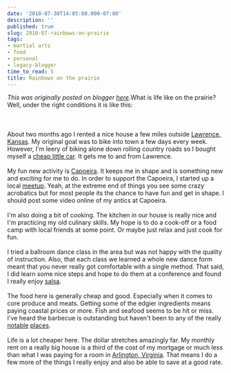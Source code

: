 ```yaml
---
date: '2010-07-30T14:05:00.000-07:00'
description: ''
published: true
slug: 2010-07-rainbows-on-prairie
tags:
- martial arts
- food
- personal
- legacy-blogger
time_to_read: 5
title: Rainbows on the prairie
---
```


*This was originally posted on blogger [here](https://pydanny.blogspot.com/2010/07/rainbows-on-prairie.html)*.What is life like on the prairie? Well, under the right conditions it is like this:<br /><br /> <br /><br />About two months ago I rented a nice house a few miles outside <a href="http://en.wikipedia.org/wiki/Lawrence,_Kansas">Lawrence, Kansas</a>. My original goal was to bike into town a few days every week. However, I'm&nbsp;leery&nbsp;of biking alone down rolling country roads so I bought myself a <a href="http://en.wikipedia.org/wiki/Dodge_Neon">cheap little car</a>. It gets me to and from Lawrence.<br /><br />My fun new activity is <a href="http://en.wikipedia.org/wiki/Capoeira">Capoeira</a>. It keeps me in shape and is something new and exciting for me to do. In order to support the Capoeira, I started up a local <a href="http://www.meetup.com/beribazu/">meetup</a>. Yeah, at the extreme end of things you see some crazy acrobatics but for most people its the chance to have fun and get in shape. I should post some video online of my antics at Capoeira.<br /><br />I'm also doing a bit of cooking. The kitchen in our house is really nice and I'm practicing my old culinary skills. My hope is to do a cook-off or a food camp with local friends at some point. Or maybe just relax and just cook for fun.<br /><br />I tried a ballroom dance class in the area but was not happy with the quality of instruction. Also, that each class we learned a whole new dance form meant that you never really got comfortable with a single method. That said, I did learn some nice steps and hope to do them at a conference and found I really enjoy <a href="http://en.wikipedia.org/wiki/Salsa_(dance)">salsa</a>.<br /><br />The food here is generally cheap and good. Especially when it comes to core produce and meats. Getting some of the edgier ingredients means paying coastal prices or more. Fish and seafood seems to be hit or miss. I've heard the barbecue is outstanding but haven't been to any of the really <a href="http://www.gatesbbq.com/">notable</a> <a href="http://www.oklahomajoesbbq.com/restaurant/">places</a>.<br /><br />Life is a lot cheaper here. The dollar stretches amazingly far. My monthly rent on a really big house is a third of the cost of my mortgage or much less than what I was paying for a room in <a href="http://en.wikipedia.org/wiki/Arlington_County,_Virginia">Arlington, Virginia</a>. That means I do a few more of the things I really enjoy and also be able to save at a good rate.